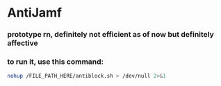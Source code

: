 # AntiJamf
### prototype rn, definitely not efficient as of now but definitely affective
### to run it, use this command:
```sh
nohup /FILE_PATH_HERE/antiblock.sh > /dev/null 2>&1
```
